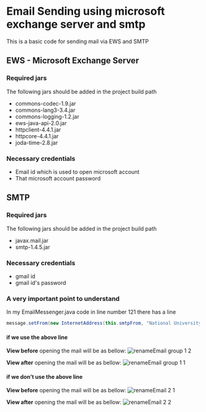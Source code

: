 # Email Sending using microsoft exchange server and smtp
This is a basic code for sending mail via EWS and SMTP

## EWS - Microsoft Exchange Server
### Required jars
The following jars should be added in the project build path
- commons-codec-1.9.jar
- commons-lang3-3.4.jar
- commons-logging-1.2.jar
- ews-java-api-2.0.jar
- httpclient-4.4.1.jar
- httpcore-4.4.1.jar
- joda-time-2.8.jar

### Necessary credentials
- Email id which is used to open microsoft account
- That microsoft account password

## SMTP
### Required jars
The following jars should be added in the project build path
- javax.mail.jar
- smtp-1.4.5.jar

### Necessary credentials
- gmail id
- gmail id's password

### A very important point to understand
In my EmailMessenger.java code in line number 121 there has a line 

```java
message.setFrom(new InternetAddress(this.smtpFrom, "National University of Singapore")); // from , view
```
#### if we use the above line
**View before** opening the mail will be as bellow:
![renameEmail group 1 2](https://user-images.githubusercontent.com/73774433/113709691-9d521e00-9704-11eb-9663-5e611536e99d.JPG)

**View after** opening the mail will be as bellow:
![renameEmail group 1 1](https://user-images.githubusercontent.com/73774433/113709843-cd012600-9704-11eb-8ca7-0e38df74cf25.png)

#### if we don't use the above line
**View before** opening the mail will be as bellow:
![renameEmail 2 1](https://user-images.githubusercontent.com/73774433/113710262-4ef14f00-9705-11eb-9026-d47e218f8217.JPG)

**View after** opening the mail will be as bellow:
![renameEmail 2 2](https://user-images.githubusercontent.com/73774433/113710324-5e709800-9705-11eb-9b0b-a7688f4de94e.png)
